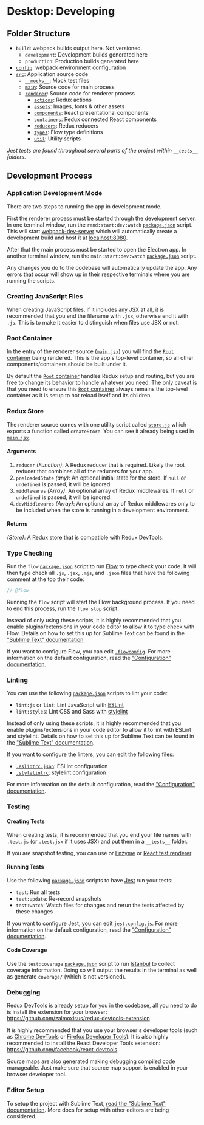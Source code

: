 # Desktop: Developing
## Folder Structure
* `build`: webpack builds output here. Not versioned.
  * `development`: Development builds generated here
  * `production`: Production builds generated here
* [`config`](../../config): webpack environment configuration
* [`src`](../../src): Application source code
  * [`__mocks__`](../../src/__mocks__): Mock test files
  * [`main`](../../src/main): Source code for main process
  * [`renderer`](../../src/renderer): Source code for renderer process
    * [`actions`](../../src/renderer/actions): Redux actions
    * [`assets`](../../src/renderer/assets): Images, fonts & other assets
    * [`components`](../../src/renderer/components): React presentational components
    * [`containers`](../../src/renderer/containers): Redux connected React components
    * [`reducers`](../../src/renderer/reducers): Redux reducers
    * [`types`](../../src/renderer/types): Flow type definitions
    * [`util`](../../src/renderer/util): Utility scripts

*Jest tests are found throughout several parts of the project within `__tests__` folders.*

## Development Process
### Application Development Mode
There are two steps to running the app in development mode.

First the renderer process must be started through the development server. In one terminal window, run the `rend:start:dev:watch` [`package.json`](../../package.json) script. This will start [webpack-dev-server](https://github.com/webpack/webpack-dev-server) which will automatically create a development build and host it at [localhost:8080](http://localhost:8080).

After that the main process must be started to open the Electron app. In another terminal window, run the `main:start:dev:watch` [`package.json`](../../package.json) script.

Any changes you do to the codebase will automatically update the app. Any errors that occur will show up in their respective terminals where you are running the scripts.

### Creating JavaScript Files
When creating JavaScript files, if it includes any JSX at all, it is recommended that you end the filename with `.jsx`, otherwise end it with `.js`. This is to make it easier to distinguish when files use JSX or not.

### Root Container
In the entry of the renderer source ([`main.jsx`](../../src/renderer/main.jsx)) you will find the [`Root` container](../../src/renderer/containers/Root.jsx) being rendered. This is the app's top-level container, so all other components/containers should be built under it.

By default the [`Root` container](../../src/renderer/containers/Root.jsx) handles Redux setup and routing, but you are free to change its behavior to handle whatever you need. The only caveat is that you need to ensure this [`Root` container](../../src/renderer/containers/Root.jsx) always remains the top-level container as it is setup to hot reload itself and its children.

### Redux Store
The renderer source comes with one utility script called [`store.js`](../../src/renderer/util/store.js) which exports a function called `createStore`. You can see it already being used in [`main.jsx`](../../src/renderer/main.jsx).

#### Arguments
1. `reducer` *(Function)*: A Redux reducer that is required. Likely the root reducer that combines all of the reducers for your app.
2. `preloadedState` *(any)*: An optional initial state for the store. If `null` or `undefined` is passed, it will be ignored.
3. `middlewares` *(Array)*: An optional array of Redux middlewares. If `null` or `undefined` is passed, it will be ignored.
4. `devMiddlewares` *(Array)*: An optional array of Redux middlewares only to be included when the store is running in a development environment.

#### Returns
*(Store)*: A Redux store that is compatible with Redux DevTools.

### Type Checking
Run the `flow` [`package.json`](../../package.json) script to run [Flow](https://flow.org) to type check your code. It will then type check all `.js`, `.jsx`, `.mjs`, and `.json` files that have the following comment at the top their code:
```javascript
// @flow
```

Running the `flow` script will start the Flow background process. If you need to end this process, run the `flow stop` script.

Instead of only using these scripts, it is highly recommended that you enable plugins/extensions in your code editor to allow it to type check with Flow. Details on how to set this up for Sublime Text can be found in the ["Sublime Text" documentation](../sublime_text.md).

If you want to configure Flow, you can edit [`.flowconfig`](../../.flowconfig). For more information on the default configuration, read the ["Configuration" documentation](configuration.md).

### Linting
You can use the following [`package.json`](../../package.json) scripts to lint your code:

* `lint:js` or `lint`: Lint JavaScript with [ESLint](https://eslint.org)
* `lint:styles`: Lint CSS and Sass with [stylelint](https://stylelint.io)

Instead of only using these scripts, it is highly recommended that you enable plugins/extensions in your code editor to allow it to lint with ESLint and stylelint. Details on how to set this up for Sublime Text can be found in the ["Sublime Text" documentation](../sublime_text.md).

If you want to configure the linters, you can edit the following files:

* [`.eslintrc.json`](../../.eslintrc.json): ESLint configuration
* [`.stylelintrc`](../../.stylelintrc): stylelint configuration

For more information on the default configuration, read the ["Configuration" documentation](configuration.md).

### Testing
#### Creating Tests
When creating tests, it is recommended that you end your file names with `.test.js` (or `.test.jsx` if it uses JSX) and put them in a `__tests__` folder.

If you are snapshot testing, you can use or [Enzyme](https://airbnb.io/enzyme) or [React test renderer](https://reactjs.org/docs/test-renderer.html).

#### Running Tests
Use the following [`package.json`](../../package.json) scripts to have [Jest](https://jestjs.io) run your tests:

* `test`: Run all tests
* `test:update`: Re-record snapshots
* `test:watch`: Watch files for changes and rerun the tests affected by these changes

If you want to configure Jest, you can edit [`jest.config.js`](../../jest.config.js). For more information on the default configuration, read the ["Configuration" documentation](configuration.md).

#### Code Coverage
Use the `test:coverage` [`package.json`](../../package.json) script to run [Istanbul](https://istanbul.js.org) to collect coverage information. Doing so will output the results in the terminal as well as generate `coverage/` (which is not versioned).

### Debugging
Redux DevTools is already setup for you in the codebase, all you need to do is install the extension for your browser: https://github.com/zalmoxisus/redux-devtools-extension

It is highly recommended that you use your browser's developer tools (such as [Chrome DevTools](https://developers.google.com/web/tools/chrome-devtools) or [Firefox Developer Tools](https://developer.mozilla.org/en-US/docs/Tools)). It is also highly recommended to install the React Developer Tools extension: https://github.com/facebook/react-devtools

Source maps are also generated making debugging compiled code manageable. Just make sure that source map support is enabled in your browser developer tool.

### Editor Setup
To setup the project with Sublime Text, [read the "Sublime Text" documentation](../sublime_text.md). More docs for setup with other editors are being considered.
